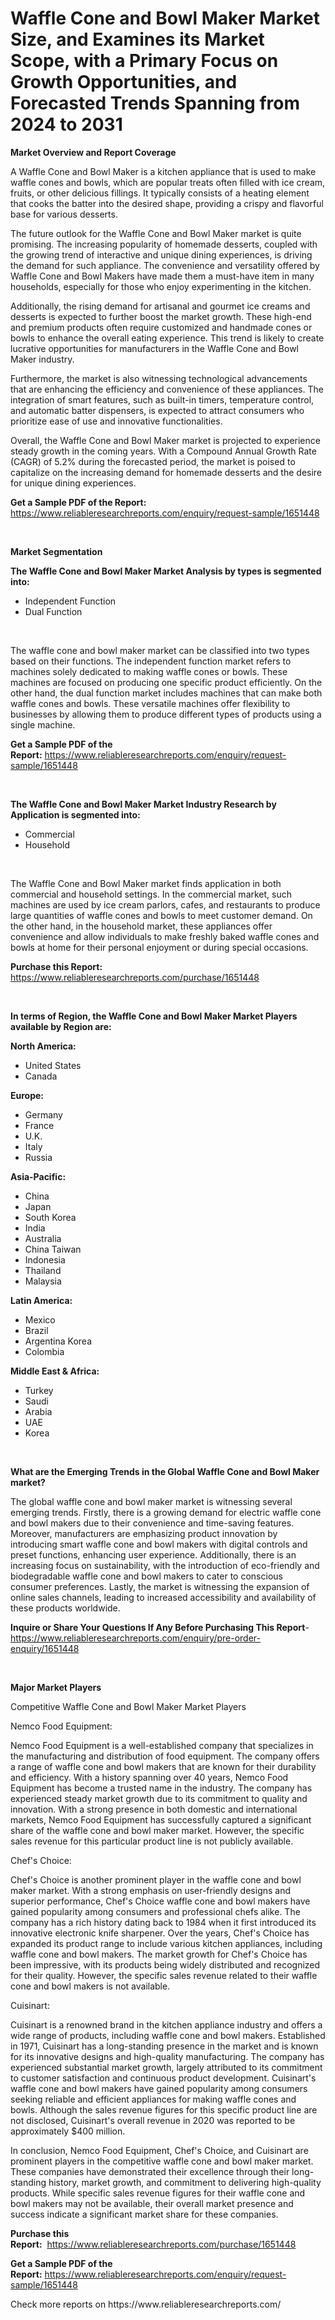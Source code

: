 <p><h1>Waffle Cone and Bowl Maker Market Size, and Examines its Market Scope, with a Primary Focus on Growth Opportunities, and Forecasted Trends Spanning from 2024 to 2031</h1></p><p><strong>Market Overview and Report Coverage</strong></p>
<p><p>A Waffle Cone and Bowl Maker is a kitchen appliance that is used to make waffle cones and bowls, which are popular treats often filled with ice cream, fruits, or other delicious fillings. It typically consists of a heating element that cooks the batter into the desired shape, providing a crispy and flavorful base for various desserts.</p><p>The future outlook for the Waffle Cone and Bowl Maker market is quite promising. The increasing popularity of homemade desserts, coupled with the growing trend of interactive and unique dining experiences, is driving the demand for such appliance. The convenience and versatility offered by Waffle Cone and Bowl Makers have made them a must-have item in many households, especially for those who enjoy experimenting in the kitchen.</p><p>Additionally, the rising demand for artisanal and gourmet ice creams and desserts is expected to further boost the market growth. These high-end and premium products often require customized and handmade cones or bowls to enhance the overall eating experience. This trend is likely to create lucrative opportunities for manufacturers in the Waffle Cone and Bowl Maker industry.</p><p>Furthermore, the market is also witnessing technological advancements that are enhancing the efficiency and convenience of these appliances. The integration of smart features, such as built-in timers, temperature control, and automatic batter dispensers, is expected to attract consumers who prioritize ease of use and innovative functionalities.</p><p>Overall, the Waffle Cone and Bowl Maker market is projected to experience steady growth in the coming years. With a Compound Annual Growth Rate (CAGR) of 5.2% during the forecasted period, the market is poised to capitalize on the increasing demand for homemade desserts and the desire for unique dining experiences.</p></p>
<p><strong>Get a Sample PDF of the Report:</strong> <a href="https://www.reliableresearchreports.com/enquiry/request-sample/1651448">https://www.reliableresearchreports.com/enquiry/request-sample/1651448</a></p>
<p>&nbsp;</p>
<p><strong>Market Segmentation</strong></p>
<p><strong>The Waffle Cone and Bowl Maker Market Analysis by types is segmented into:</strong></p>
<p><ul><li>Independent Function</li><li>Dual Function</li></ul></p>
<p>&nbsp;</p>
<p><p>The waffle cone and bowl maker market can be classified into two types based on their functions. The independent function market refers to machines solely dedicated to making waffle cones or bowls. These machines are focused on producing one specific product efficiently. On the other hand, the dual function market includes machines that can make both waffle cones and bowls. These versatile machines offer flexibility to businesses by allowing them to produce different types of products using a single machine.</p></p>
<p><strong>Get a Sample PDF of the Report:</strong>&nbsp;<a href="https://www.reliableresearchreports.com/enquiry/request-sample/1651448">https://www.reliableresearchreports.com/enquiry/request-sample/1651448</a></p>
<p>&nbsp;</p>
<p><strong>The Waffle Cone and Bowl Maker Market Industry Research by Application is segmented into:</strong></p>
<p><ul><li>Commercial</li><li>Household</li></ul></p>
<p>&nbsp;</p>
<p><p>The Waffle Cone and Bowl Maker market finds application in both commercial and household settings. In the commercial market, such machines are used by ice cream parlors, cafes, and restaurants to produce large quantities of waffle cones and bowls to meet customer demand. On the other hand, in the household market, these appliances offer convenience and allow individuals to make freshly baked waffle cones and bowls at home for their personal enjoyment or during special occasions.</p></p>
<p><strong>Purchase this Report:</strong>&nbsp; <a href="https://www.reliableresearchreports.com/purchase/1651448">https://www.reliableresearchreports.com/purchase/1651448</a></p>
<p>&nbsp;</p>
<p><strong>In terms of Region, the Waffle Cone and Bowl Maker Market Players available by Region are:</strong></p>
<p>
    <p> <strong> North America: </strong>
        <ul>
            <li>United States</li>
            <li>Canada</li>
        </ul>
        </p> 
    <p> <strong> Europe: </strong>
        <ul>
            <li>Germany</li>
            <li>France</li>
            <li>U.K.</li>
            <li>Italy</li>
            <li>Russia</li>
        </ul>
        </p> 
    <p> <strong> Asia-Pacific: </strong>
        <ul>
            <li>China</li>
            <li>Japan</li>
            <li>South Korea</li>
            <li>India</li>
            <li>Australia</li>
            <li>China Taiwan</li>
            <li>Indonesia</li>
            <li>Thailand</li>
            <li>Malaysia</li>
        </ul>
        </p> 
    <p> <strong> Latin America: </strong>
        <ul>
            <li>Mexico</li>
            <li>Brazil</li>
            <li>Argentina Korea</li>
            <li>Colombia</li>
        </ul>
        </p> 
    <p> <strong> Middle East & Africa: </strong>
        <ul>
            <li>Turkey</li>
            <li>Saudi</li>
            <li>Arabia</li>
            <li>UAE</li>
            <li>Korea</li>
        </ul>
    </p>
    </p>
<p>&nbsp;</p>
<p><strong>What are the Emerging Trends in the Global Waffle Cone and Bowl Maker market?</strong></p>
<p><p>The global waffle cone and bowl maker market is witnessing several emerging trends. Firstly, there is a growing demand for electric waffle cone and bowl makers due to their convenience and time-saving features. Moreover, manufacturers are emphasizing product innovation by introducing smart waffle cone and bowl makers with digital controls and preset functions, enhancing user experience. Additionally, there is an increasing focus on sustainability, with the introduction of eco-friendly and biodegradable waffle cone and bowl makers to cater to conscious consumer preferences. Lastly, the market is witnessing the expansion of online sales channels, leading to increased accessibility and availability of these products worldwide.</p></p>
<p><strong>Inquire or Share Your Questions If Any Before Purchasing This Report</strong>- <a href="https://www.reliableresearchreports.com/enquiry/pre-order-enquiry/1651448">https://www.reliableresearchreports.com/enquiry/pre-order-enquiry/1651448</a></p>
<p>&nbsp;</p>
<p><strong>Major Market Players</strong></p>
<p><p>Competitive Waffle Cone and Bowl Maker Market Players</p><p>Nemco Food Equipment:</p><p>Nemco Food Equipment is a well-established company that specializes in the manufacturing and distribution of food equipment. The company offers a range of waffle cone and bowl makers that are known for their durability and efficiency. With a history spanning over 40 years, Nemco Food Equipment has become a trusted name in the industry. The company has experienced steady market growth due to its commitment to quality and innovation. With a strong presence in both domestic and international markets, Nemco Food Equipment has successfully captured a significant share of the waffle cone and bowl maker market. However, the specific sales revenue for this particular product line is not publicly available.</p><p>Chef's Choice:</p><p>Chef's Choice is another prominent player in the waffle cone and bowl maker market. With a strong emphasis on user-friendly designs and superior performance, Chef's Choice waffle cone and bowl makers have gained popularity among consumers and professional chefs alike. The company has a rich history dating back to 1984 when it first introduced its innovative electronic knife sharpener. Over the years, Chef's Choice has expanded its product range to include various kitchen appliances, including waffle cone and bowl makers. The market growth for Chef's Choice has been impressive, with its products being widely distributed and recognized for their quality. However, the specific sales revenue related to their waffle cone and bowl makers is not available.</p><p>Cuisinart:</p><p>Cuisinart is a renowned brand in the kitchen appliance industry and offers a wide range of products, including waffle cone and bowl makers. Established in 1971, Cuisinart has a long-standing presence in the market and is known for its innovative designs and high-quality manufacturing. The company has experienced substantial market growth, largely attributed to its commitment to customer satisfaction and continuous product development. Cuisinart's waffle cone and bowl makers have gained popularity among consumers seeking reliable and efficient appliances for making waffle cones and bowls. Although the sales revenue figures for this specific product line are not disclosed, Cuisinart's overall revenue in 2020 was reported to be approximately $400 million.</p><p>In conclusion, Nemco Food Equipment, Chef's Choice, and Cuisinart are prominent players in the competitive waffle cone and bowl maker market. These companies have demonstrated their excellence through their long-standing history, market growth, and commitment to delivering high-quality products. While specific sales revenue figures for their waffle cone and bowl makers may not be available, their overall market presence and success indicate a significant market share for these companies.</p></p>
<p><strong>Purchase this Report:</strong>&nbsp;&nbsp;<a href="https://www.reliableresearchreports.com/purchase/1651448">https://www.reliableresearchreports.com/purchase/1651448</a></p>
<p></p>
<p><strong>Get a Sample PDF of the Report:</strong>&nbsp;<a href="https://www.reliableresearchreports.com/enquiry/request-sample/1651448">https://www.reliableresearchreports.com/enquiry/request-sample/1651448</a></p>
<p>Check more reports on https://www.reliableresearchreports.com/</p>